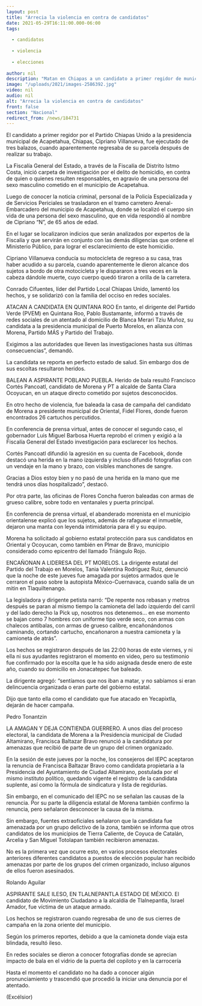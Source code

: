 ```yaml
---
layout: post
title: "Arrecia la violencia en contra de candidatos"
date: 2021-05-29T16:11:00.000-06:00
tags:
  
  - candidatos
  
  - violencia
  
  - elecciones
  
author: nil
description: "Matan en Chiapas a un candidato a primer regidor de municipio de Acapetahua"
image: "/uploads/2021/images-2586392.jpg"
video: nil
audio: nil
alt: "Arrecia la violencia en contra de candidatos"
front: false
section: "Nacional"
redirect_from: /news/184731
---
```


El candidato a primer regidor por el Partido Chiapas Unido a la presidencia municipal de Acapetahua, Chiapas, Cipriano Villanueva, fue ejecutado de tres balazos, cuando aparentemente regresaba de su parcela después de realizar su trabajo. 

La Fiscalía General del Estado, a través de la Fiscalía de Distrito Istmo Costa, inició carpeta de investigación por el delito de homicidio, en contra de quien o quienes resulten responsables, en agravio de una persona del sexo masculino cometido en el municipio de Acapetahua. 

Luego de conocer la noticia criminal, personal de la Policía Especializada y de Servicios Periciales se trasladaron en el tramo carretero Arenal- Embarcadero del municipio de Acapetahua, donde se localizó el cuerpo sin vida de una persona del sexo masculino, que en vida respondió al nombre de Cipriano “N”, de 65 años de edad. 

En el lugar se localizaron indicios que serán analizados por expertos de la Fiscalía y que servirán en conjunto con las demás diligencias que ordene el Ministerio Público, para lograr el esclarecimiento de este homicidio. 

Cipriano Villanueva conducía su motocicleta de regreso a su casa, tras haber acudido a su parcela, cuando aparentemente le dieron alcance dos sujetos a bordo de otra motocicleta y le dispararon a tres veces en la cabeza dándole muerte, cuyo cuerpo quedó tiraron a orilla de la carretera. 

Conrado Cifuentes, líder del Partido Local Chiapas Unido, lamentó los hechos, y se solidarizó con la familia del occiso en redes sociales.

ATACAN A CANDIDATA EN QUINTANA ROO
En tanto, el dirigente del Partido Verde (PVEM) en Quintana Roo, Pablo Bustamante, informó a través de redes sociales de un atentado al domicilio de Blanca Merari Tziu Muñoz, su candidata a la presidencia municipal de Puerto Morelos, en alianza con Morena, Partido MÁS y Partido del Trabajo.

Exigimos a las autoridades que lleven las investigaciones hasta sus últimas consecuencias”, demandó.

La candidata se reporta en perfecto estado de salud. Sin embargo dos de sus escoltas resultaron heridos.

 

BALEAN A ASPIRANTE POBLANO
PUEBLA. Herido de bala resultó Francisco Cortés Pancoatl, candidato de Morena y PT a alcalde de Santa Clara Ocoyucan, en un ataque directo cometido por sujetos desconocidos.

En otro hecho de violencia, fue baleada la casa de campaña del candidato de Morena a presidente municipal de Oriental, Fidel Flores, donde fueron encontrados 26 cartuchos percutidos.

En conferencia de prensa virtual, antes de conocer el segundo caso, el gobernador Luis Miguel Barbosa Huerta reprobó el crimen y exigió a la Fiscalía General del Estado investigación para esclarecer los hechos.

Cortés Pancoatl difundió la agresión en su cuenta de Facebook, donde destacó  una herida en la mano izquierda y incluso difundió fotografías con un vendaje en la mano y brazo, con visibles manchones de sangre.

Gracias a Dios estoy bien y no pasó de una herida en la mano que me tendrá unos días hospitalizado”, destacó.

Por otra parte, las oficinas de Flores Concha fueron baleadas con armas de grueso calibre, sobre todo en ventanales y puerta principal.

En conferencia de prensa virtual, el abanderado morenista en el municipio orientalense explicó que los sujetos, además de rafaguear el inmueble, dejaron una manta con leyenda intimidatoria para él y su equipo.

Morena ha solicitado al gobierno estatal protección para sus candidatos en Oriental y Ocoyucan, como también en Plmar de Bravo, municipio considerado como epicentro del llamado Triángulo Rojo.

ENCAÑONAN A LIDERESA DEL PT
MORELOS. La dirigente estatal del Partido del Trabajo en Morelos, Tania Valentina Rodríguez Ruiz, denunció que la noche de este jueves fue amagada por sujetos armados que le cerraron el paso sobre la autopista México-Cuernavaca, cuando salía de un mitin en Tlaquiltenango.

La legisladora y dirigente petista narró: “De repente nos rebasan y metros después se paran al mismo tiempo la camioneta del lado izquierdo del carril y del lado derecho la Pick up, nosotros nos detenemos… en ese momento se bajan como 7 hombres con uniforme tipo verde seco, con armas con chalecos antibalas, con armas de grueso calibre, encañonándonos caminando, cortando cartucho, encañonaron a nuestra camioneta y la camioneta de atrás”.

Los hechos se registraron después de las 22:00 horas de este viernes, y ni ella ni sus ayudantes registraron el momento en video, pero su testimonio fue confirmado por la escolta que le ha sido asignada desde enero de este año, cuando su domicilio en Jonacatepec fue baleado.

La dirigente agregó: “sentíamos que nos iban a matar, y no sabíamos si eran delincuencia organizada o eran parte del gobierno estatal.

Dijo que tanto ella como el candidato que fue atacado en Yecapixtla, dejarán de hacer campaña.

Pedro Tonantzin

 

 

LA AMAGAN Y DEJA CONTIENDA
GUERRERO. A unos días del proceso electoral, la candidata de Morena a la Presidencia municipal de Ciudad Altamirano, Francisca Baltazar Bravo renunció a la candidatura por amenazas que recibió de parte de un grupo del crimen organizado.

En la sesión de este jueves por la noche, los consejeros del IEPC aceptaron la renuncia de Francisca Baltazar Bravo como candidata propietaria a la Presidencia del Ayuntamiento de Ciudad Altamirano, postulada por el mismo instituto político, quedando vigente el registro de la candidata suplente, así como la fórmula de sindicatura y lista de regidurías. 

Sin embargo, en el comunicado del IEPC no se señalan las causas de la renuncia. Por su parte la diligencia estatal de Morena también confirmo la renuncia, pero señalaron desconocer la causa de la misma.

Sin embargo, fuentes extraoficiales señalaron que la candidata fue amenazada por un grupo delictivo de la zona, también se informa que otros candidatos de los municipios de Tierra Caliente, de Coyuca de Catalán, Arcelia y San Miguel Totolapan también recibieron amenazas.

 No es la primera vez que ocurre esto, en varios procesos electorales anteriores diferentes candidatos a puestos de elección popular han recibido amenazas por parte de los grupos del crimen organizado, incluso algunos de ellos fueron asesinados.

Rolando Aguilar

 

ASPIRANTE SALE ILESO, EN TLALNEPANTLA
ESTADO DE MÉXICO. El candidato de Movimiento Ciudadano a la alcaldía de Tlalnepantla, Israel Amador, fue víctima de un ataque armado.

Los hechos se registraron cuando regresaba de uno de sus cierres de campaña en la zona oriente del municipio.

Según los primeros reportes, debido a que la camioneta donde viaja esta blindada, resultó ileso.

En redes sociales se dieron a conocer fotografías donde se aprecian impacto de bala en el vidrio de la puerta del copiloto y en la carrocería

Hasta el momento el candidato no ha dado a conocer algún pronunciamiento y trascendió que procedió la iniciar una denuncia por el atentado.

(Excélsior)